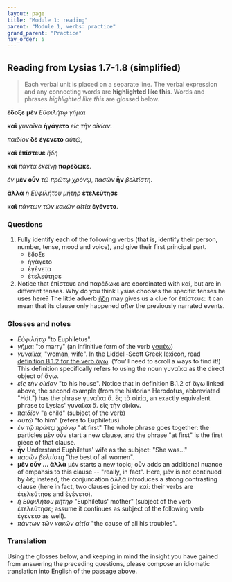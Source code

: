 ```yaml
---
layout: page
title: "Module 1: reading"
parent: "Module 1, verbs: practice"
grand_parent: "Practice"
nav_order: 5
---
```


## Reading from Lysias 1.7-1.8 (simplified)


> Each verbal unit is placed on a separate line. The verbal expression
> and any connecting words are **highlighted like this**.
> Words and phrases *highlighted like this* are glossed below.



**ἔδοξε** **μὲν** *Εὐφιλήτῳ* *γῆμαι* 

**καὶ** *γυναῖκα* **ἠγάγετο** *εἰς τὴν οἰκίαν*.


*παιδίον* **δέ** **ἐγένετο** *αὐτῷ*,

**καὶ** **ἐπίστευε** *ἤδη*

**καὶ** *πάντα* *ἐκείνῃ* **παρέδωκε**.

*ἐν* **μὲν οὖν** *τῷ πρώτῳ χρόνῳ*, *πασῶν* **ἦν** *βελτίστη*.

**ἀλλὰ** *ἡ Εὐφιλήτου μήτηρ*  **ἐτελεύτησε**

**καὶ** *πάντων τῶν κακῶν αἰτία* **ἐγένετο**.


### Questions

1. Fully identify each of the following verbs (that is, identify their person, number, tense, mood and voice), and give their first principal part.
    - ἔδοξε
    - ἠγάγετο
    - ἐγένετο
    - ἐτελεύτησε
2. Notice that ἐπίστευε and παρέδωκε are coordinated with καί, but are in different tenses.  Why do you think Lysias chooses the specific tenses he uses here?  The little adverb [ἤδη](http://folio2.furman.edu/lsj/?urn=urn:cite2:hmt:lsj.chicago_md:n46646) may gives us a clue for ἐπίστευε: it can mean that its clause only happened *after* the previously narrated events.


### Glosses and notes

- *Εὐφιλήτῳ* "to Euphiletus". 
- *γῆμαι* "to marry" (an infinitive form of the verb [γαμέω](http://folio2.furman.edu/lsj/?urn=urn:cite2:hmt:lsj.chicago_md:n21556))
- *γυναῖκα*, "woman, wife".   In the Liddell-Scott Greek lexicon, read [definition B.1.2 for the verb ἄγω](http://folio2.furman.edu/lsj/?urn=urn:cite2:hmt:lsj.chicago_md:n27847). (You'll need to scroll a ways to find it!)  This definition specifically refers to using the noun γυναῖκα as the direct object of ἄγω.  
- *εἰς τὴν οἰκίαν* "to his house".  Notice that in definition B.1.2 of ἄγω linked above, the second example (from the historian Herodotus, abbreviated "Hdt.") has the phrase γυναῖκα ἄ. ἐς τὰ οἰκία, an exactly equivalent phrase to Lysias' γυναῖκα ἄ. εἰς τὴν οἰκίαν.
- *παιδίον* "a child" (subject of the verb)
- *αὐτῷ* "to him" (refers to Euphiletus)
- *ἐν τῷ πρώτῳ χρόνῳ* "at first" The whole phrase goes together:   the particles μὲν οὖν start a new clause, and the phrase "at first" is the first piece of that clause.
 - **ἦν** Understand Euphiletus' wife as the subject: "She was..."
- *πασῶν βελτίστη* "the best of all women".
- **μὲν οὖν ... ἀλλὰ** μέν starts a new topic; οὖν adds an additional nuance of empahsis to this clause -- "really, in fact".  Here, μέν is not continued by δέ; instead, the conjuncation ἀλλά introduces a strong contrasting clause (here in fact, two clauses joined by καί: their verbs are ἐτελεύτησε and ἐγένετο).
- *ἡ Εὐφιλήτου μήτηρ* "Euphiletus' mother" (subject of the verb ἐτελεύτησε; assume it continues as subject of the following verb ἐγένετο as well).
- *πάντων τῶν κακῶν αἰτία* "the cause of all his troubles".


### Translation


Using the glosses below, and keeping in mind the insight you have gained from answering the preceding questions, please compose an idiomatic translation into English of the passage above.  